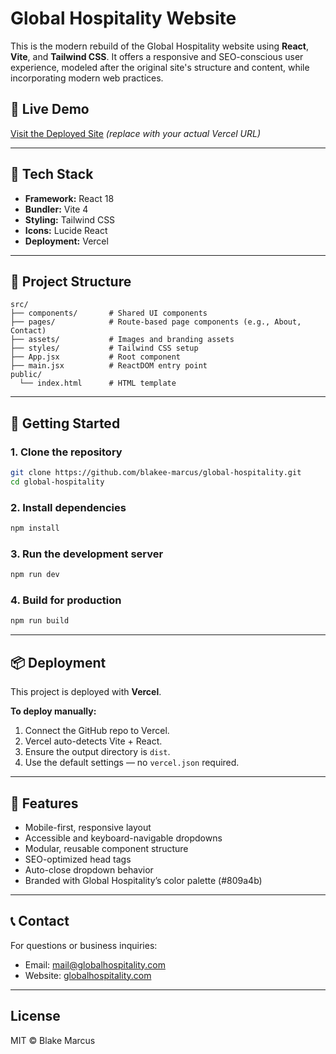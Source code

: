 # Global Hospitality Website

This is the modern rebuild of the Global Hospitality website using **React**, **Vite**, and **Tailwind CSS**. It offers a responsive and SEO-conscious user experience, modeled after the original site's structure and content, while incorporating modern web practices.

## 🚀 Live Demo

[Visit the Deployed Site](https://global-hospitality.vercel.app) _(replace with your actual Vercel URL)_

---

## 🧱 Tech Stack

- **Framework:** React 18
- **Bundler:** Vite 4
- **Styling:** Tailwind CSS
- **Icons:** Lucide React
- **Deployment:** Vercel

---

## 📁 Project Structure

```
src/
├── components/       # Shared UI components
├── pages/            # Route-based page components (e.g., About, Contact)
├── assets/           # Images and branding assets
├── styles/           # Tailwind CSS setup
├── App.jsx           # Root component
├── main.jsx          # ReactDOM entry point
public/
  └── index.html      # HTML template
```

---

## 🔧 Getting Started

### 1. Clone the repository

```bash
git clone https://github.com/blakee-marcus/global-hospitality.git
cd global-hospitality
```

### 2. Install dependencies

```bash
npm install
```

### 3. Run the development server

```bash
npm run dev
```

### 4. Build for production

```bash
npm run build
```

---

## 📦 Deployment

This project is deployed with **Vercel**.

**To deploy manually:**

1. Connect the GitHub repo to Vercel.
2. Vercel auto-detects Vite + React.
3. Ensure the output directory is `dist`.
4. Use the default settings — no `vercel.json` required.

---

## 📌 Features

- Mobile-first, responsive layout
- Accessible and keyboard-navigable dropdowns
- Modular, reusable component structure
- SEO-optimized head tags
- Auto-close dropdown behavior
- Branded with Global Hospitality’s color palette (#809a4b)

---

## 📞 Contact

For questions or business inquiries:

- Email: [mail@globalhospitality.com](mailto:mail@globalhospitality.com)
- Website: [globalhospitality.com](https://globalhospitality.com)

---

## License

MIT © Blake Marcus
